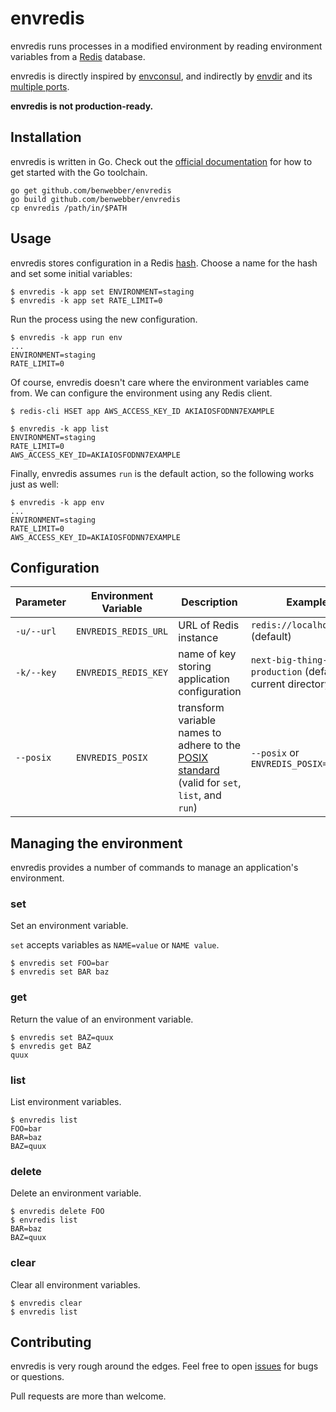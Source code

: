 # envredis

envredis runs processes in a modified environment by reading environment variables from a [Redis](http://redis.io/) database.

envredis is directly inspired by [envconsul](https://github.com/hashicorp/envconsul), and indirectly by [envdir](http://cr.yp.to/daemontools/envdir.html) and its [multiple ports](https://github.com/search?utf8=%E2%9C%93&q=envdir).

**envredis is not production-ready.**

## Installation

envredis is written in Go. Check out the [official documentation](https://golang.org/doc/install) for how to get started with the Go toolchain.

```
go get github.com/benwebber/envredis
go build github.com/benwebber/envredis
cp envredis /path/in/$PATH
```

## Usage

envredis stores configuration in a Redis [hash](http://redis.io/topics/data-types#hashes). Choose a name for the hash and set some initial variables:

```
$ envredis -k app set ENVIRONMENT=staging
$ envredis -k app set RATE_LIMIT=0
```

Run the process using the new configuration.

```
$ envredis -k app run env
...
ENVIRONMENT=staging
RATE_LIMIT=0
```

Of course, envredis doesn't care where the environment variables came from. We can configure the environment using any Redis client.


```
$ redis-cli HSET app AWS_ACCESS_KEY_ID AKIAIOSFODNN7EXAMPLE
```

```
$ envredis -k app list
ENVIRONMENT=staging
RATE_LIMIT=0
AWS_ACCESS_KEY_ID=AKIAIOSFODNN7EXAMPLE
```

Finally, envredis assumes `run` is the default action, so the following works just as well:

```
$ envredis -k app env
...
ENVIRONMENT=staging
RATE_LIMIT=0
AWS_ACCESS_KEY_ID=AKIAIOSFODNN7EXAMPLE
```

## Configuration

| Parameter | Environment Variable | Description | Example |
|------------|----------------------|---------------------------------------------------------------------------------------------------------------------------------------------------------------------------------|------------------------------------|
| `-u/--url` | `ENVREDIS_REDIS_URL` | URL of Redis instance | `redis://localhost:6379` (default) |
| `-k/--key` | `ENVREDIS_REDIS_KEY` | name of key storing application configuration | `next-big-thing-production` (default: current directory) |
| `--posix` | `ENVREDIS_POSIX` | transform variable names to adhere to the [POSIX standard](http://pubs.opengroup.org/onlinepubs/9699919799/basedefs/V1_chap08.html#tag_08) (valid for `set`, `list`, and `run`) | `--posix` or `ENVREDIS_POSIX=1` |

## Managing the environment

envredis provides a number of commands to manage an application's environment.

### set

Set an environment variable.

`set` accepts variables as `NAME=value` or `NAME value`.

```
$ envredis set FOO=bar
$ envredis set BAR baz
```

### get

Return the value of an environment variable.

```
$ envredis set BAZ=quux
$ envredis get BAZ
quux
```

### list

List environment variables.

```
$ envredis list
FOO=bar
BAR=baz
BAZ=quux
```

### delete

Delete an environment variable.

```
$ envredis delete FOO
$ envredis list
BAR=baz
BAZ=quux
```

### clear

Clear all environment variables.

```
$ envredis clear
$ envredis list
```

## Contributing

envredis is very rough around the edges. Feel free to open [issues](/benwebber/envredis/issues) for bugs or questions.

Pull requests are more than welcome.
